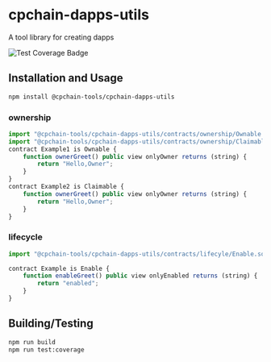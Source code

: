 # cpchain-dapps-utils

A tool library for creating dapps

![Test Coverage Badge](https://img.shields.io/endpoint?url=https://gist.githubusercontent.com/zhangkai-cpchain/06366dbf3a2e32b6cd670932952dbe3d/raw/cpchain-dapps-utils__heads_main.json)

## Installation and Usage

```bash
npm install @cpchain-tools/cpchain-dapps-utils
```

### ownership

```javascript
import "@cpchain-tools/cpchain-dapps-utils/contracts/ownership/Ownable.sol"
import "@cpchain-tools/cpchain-dapps-utils/contracts/ownership/Claimable.sol"
contract Example1 is Ownable {
    function ownerGreet() public view onlyOwner returns (string) {
        return "Hello,Owner";
    }
}
contract Example2 is Claimable {
    function ownerGreet() public view onlyOwner returns (string) {
        return "Hello,Owner";
    }
}
```

### lifecycle
```javascript
import "@cpchain-tools/cpchain-dapps-utils/contracts/lifecyle/Enable.sol"

contract Example is Enable {
    function enableGreet() public view onlyEnabled returns (string) {
        return "enabled";
    }
}
```

## Building/Testing

```bash
npm run build
npm run test:coverage
```